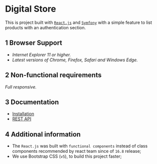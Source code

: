 # Digital Store
This is project built with [`React.js`](https://reactjs.org/) and [`Symfony`](https://symfony.com/) with a simple feature to list products with an authentication section.

## 1 Browser Support

- *Internet Explorer 11 or higher.*
- *Latest versions of Chrome, Firefox, Safari and Windows Edge.*

## 2 Non-functional requirements

*Full responsive.*

## 3 Documentation

- [Installation](documentation/installation.md)
- [REST API](documentation/rest.md)

## 4 Additional information

- The `React.js` was built with `functional components` instead of class components recommended by react team since of `16.8` release;
- We use Bootstrap CSS (`v5`), to build this project faster; 